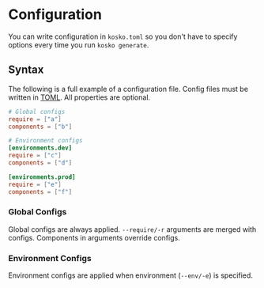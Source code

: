 # Configuration

You can write configuration in `kosko.toml` so you don't have to specify options every time you run `kosko generate`.

## Syntax

The following is a full example of a configuration file. Config files must be written in [TOML]. All properties are optional.

```toml
# Global configs
require = ["a"]
components = ["b"]

# Environment configs
[environments.dev]
require = ["c"]
components = ["d"]

[environments.prod]
require = ["e"]
components = ["f"]
```

### Global Configs

Global configs are always applied. `--require/-r` arguments are merged with configs. Components in arguments override configs.

### Environment Configs

Environment configs are applied when environment (`--env/-e`) is specified.

[toml]: https://github.com/toml-lang/toml
